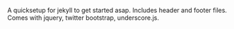 A quicksetup for jekyll to get started asap. Includes header and footer files.
Comes with jquery, twitter bootstrap, underscore.js.
